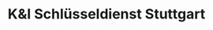 ---
title: "K&I Schlüsseldienst Stuttgart"
url: /stuttgart/kundi-schluesseldienst-stuttgart/
shop: Schlüsseldienst
---